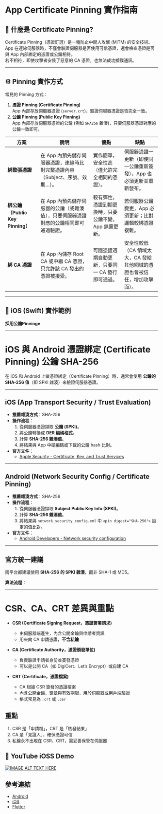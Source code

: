 # App Certificate Pinning 實作指南

## 📌 什麼是 Certificate Pinning?
Certificate Pinning（憑證釘選）是一種防止中間人攻擊 (MITM) 的安全技術。  
App 在連線伺服器時，不僅會驗證伺服器是否使用可信憑證，還會檢查憑證是否與 App 內部綁定的憑證或公鑰相符。  
若不相符，即使攻擊者安裝了惡意的 CA 憑證，也無法成功攔截通訊。

---

## ⚙️ Pinning 實作方式
常見的 Pinning 方式：
1. **憑證 Pinning (Certificate Pinning)**  
   App 內部存放伺服器憑證 (`server.crt`)，驗證伺服器憑證是否完全一致。
2. **公鑰 Pinning (Public Key Pinning)**  
   App 內部存放伺服器憑證的公鑰 (例如 `SHA256` 雜湊)，只要伺服器憑證對應的公鑰一致即可。


| 方案                | 說明                                                                 | 優點                                                                 | 缺點                                                                 |
|---------------------|----------------------------------------------------------------------|----------------------------------------------------------------------|----------------------------------------------------------------------|
| **綁整張憑證**       | 在 App 內預先儲存伺服器憑證，連線時比對完整憑證內容（Subject、序號、效期…）。 | 實作簡單，安全性高（僅允許完全相同的憑證）。                         | 伺服器憑證一更新（即使同一公鑰重新簽發），App 也必須更新並重新發布。 |
| **綁公鑰（Public Key Pinning）** | 在 App 內預先儲存伺服器的公鑰（或雜湊值），只要伺服器憑證對應的公鑰相同即可通過驗證。 | 較有彈性，憑證到期更換時，只要公鑰不變，App 無需更新。               | 若伺服器公鑰變更，App 必須更新；比對邏輯較綁憑證複雜。               |
| **綁 CA 憑證**       | 在 App 內儲存 Root CA 或中繼 CA 憑證，只允許該 CA 發出的憑證被接受。          | 可隨憑證週期自動更新，只要同一 CA 發行即可通過。                     | 安全性較低（CA 領域太大，CA 發給其他網域的憑證也會被信任，增加攻擊面）。 |

---


## 🔑 iOS (Swift) 實作範例
**採用公鑰Pinninge**

---

# iOS 與 Android 憑證綁定 (Certificate Pinning) 公鑰 SHA-256

在 iOS 和 Android 上做憑證綁定（Certificate Pinning）時，通常會使用 **公鑰的 SHA-256 值**（即 SPKI 雜湊）來驗證伺服器憑證。

---

## iOS (App Transport Security / Trust Evaluation)
- **推薦雜湊方式**：SHA-256
- **操作流程**：
  1. 從伺服器憑證擷取 **公鑰 (SPKI)**。
  2. 將公鑰轉換成 **DER 編碼格式**。
  3. 計算 **SHA-256 雜湊值**。
  4. 將結果與 App 中硬編碼或下載的公鑰 hash 比對。
- **官方文件**：
  - [Apple Security - Certificate, Key, and Trust Services][3]

---

## Android (Network Security Config / Certificate Pinning)
- **推薦雜湊方式**：SHA-256
- **操作流程**：
  1. 從伺服器憑證擷取 **Subject Public Key Info (SPKI)**。
  2. 計算 **SHA-256 雜湊值**。
  3. 將結果與 `network_security_config.xml` 中 `<pin digest="SHA-256">` 設定的值比對。
- **官方文件**：
  - [Android Developers - Network security configuration][5] 

---

## 官方統一建議
兩平台都建議使用 **SHA-256 的 SPKI 雜湊**，而非 SHA-1 或 MD5。

**算法流程**：




---

# CSR、CA、CRT 差異與重點

- **CSR (Certificate Signing Request，憑證簽署請求)**
  - 由伺服器端產生，內含公開金鑰與申請者資訊  
  - 用來向 CA 申請憑證，**不含私鑰**

- **CA (Certificate Authority，憑證頒發單位)**
  - 負責驗證申請者身份並簽發憑證  
  - 可以是公開 CA（如 DigiCert、Let’s Encrypt）或自建 CA  

- **CRT (Certificate，憑證檔案)**
  - CA 根據 CSR 簽發的憑證檔案  
  - 內含公開金鑰、簽章與有效期限，用於伺服器或用戶端驗證  
  - 格式常見為 `.crt` 或 `.cer`

## 重點
1. CSR 是「申請檔」，CRT 是「核發結果」  
2. CA 是「見證人」，確保憑證可信  
3. 私鑰永不出現在 CSR、CRT，需妥善保管在伺服器  


## 📸 YouTube iOSS Demo

[![IMAGE ALT TEXT HERE](https://img.youtube.com/vi/mB-pgi_MyRM/0.jpg)](https://www.youtube.com/watch?v=mB-pgi_MyRM)





## 參考連結
- [Android][1]
- [iOS][2]
- [Flutter][4]

[1]: https://developer.android.com/privacy-and-security/security-ssl?hl=zh-tw
[2]: https://developer.apple.com/news/?id=g9ejcf8y
[3]: https://developer.apple.com/documentation/security/certificate-key-and-trust-services
[4]: https://dwirandyh.medium.com/securing-your-flutter-app-by-adding-ssl-pinning-474722e38518
[5]: https://developer.android.com/training/articles/security-config#CertificatePinning
